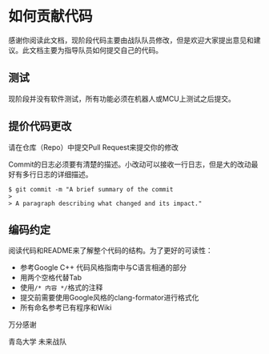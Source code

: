 # 如何贡献代码

感谢你阅读此文档，现阶段代码主要由战队队员修改，但是欢迎大家提出意见和建议。此文档主要为指导队员如何提交自己的代码。

## 测试

现阶段并没有软件测试，所有功能必须在机器人或MCU上测试之后提交。

## 提价代码更改

请在仓库（Repo）中提交Pull Request来提交你的修改

Commit的日志必须要有清楚的描述。小改动可以接收一行日志，但是大的改动最好有多行日志的详细描述。

    $ git commit -m "A brief summary of the commit
    > 
    > A paragraph describing what changed and its impact."

## 编码约定

阅读代码和README来了解整个代码的结构。为了更好的可读性：

* 参考Google C++ 代码风格指南中与C语言相通的部分
* 用两个空格代替Tab
* 使用```/* 内容 */```格式的注释
* 提交前需要使用Google风格的clang-formator进行格式化
* 所有命名参考已有程序和Wiki

万分感谢

青岛大学 未来战队
